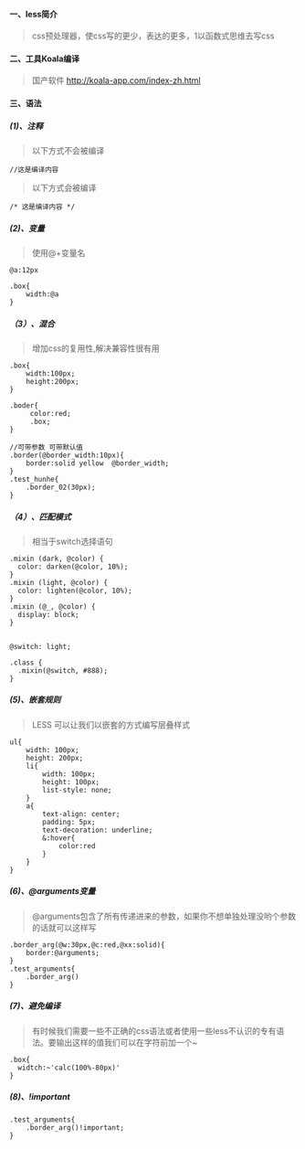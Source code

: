 #### 一、less简介
> css预处理器，使css写的更少，表达的更多，1以函数式思维去写css
#### 二、工具Koala编译
> 国产软件 http://koala-app.com/index-zh.html
#### 三、语法
##### (1)、注释
> 以下方式不会被编译
```
//这是编译内容

```
> 以下方式会被编译

```
/* 这是编译内容 */

```

##### (2)、变量
>  使用@+变量名
```
@a:12px

.box{
	width:@a
}

```
##### （3）、混合
> 增加css的复用性,解决兼容性很有用
```
.box{
	width:100px;
	height:200px;
}

.boder{
	 color:red;
	 .box;
}

//可带参数 可带默认值
.border(@border_width:10px){
	border:solid yellow  @border_width;
}
.test_hunhe{
	.border_02(30px);
}
```

##### （4）、匹配模式
> 相当于switch选择语句
```
.mixin (dark, @color) {
  color: darken(@color, 10%);
}
.mixin (light, @color) {
  color: lighten(@color, 10%);
}
.mixin (@_, @color) {
  display: block;
}


@switch: light;

.class {
  .mixin(@switch, #888);
}

```

##### (5)、嵌套规则
> LESS 可以让我们以嵌套的方式编写层叠样式
```
ul{
	width: 100px;
	height: 200px;
	li{
		width: 100px;
		height: 100px;
		list-style: none;
	}
	a{
		text-align: center;
		padding: 5px;
		text-decoration: underline;
		&:hover{
			color:red
		}
	}
}
```
##### (6)、@arguments变量
> @arguments包含了所有传递进来的参数，如果你不想单独处理没哟个参数的话就可以这样写
```
.border_arg(@w:30px,@c:red,@xx:solid){
	border:@arguments;
}
.test_arguments{
	.border_arg()
}
```

##### (7)、避免编译
> 有时候我们需要一些不正确的css语法或者使用一些less不认识的专有语法。要输出这样的值我们可以在字符前加一个~

```
.box{
  widtch:~'calc(100%-80px)'
}

```
##### (8)、!important
```
.test_arguments{
	.border_arg()!important;
}

```



























